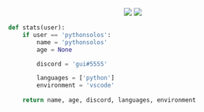 
<p align="center"><img src="https://discord.c99.nl/widget/theme-1/956609629285130241.png")>
<img src="https://github-readme-stats.vercel.app/api?username=pythonsolos&showicons=true&theme=prussian"></p>

```python
def stats(user):
    if user == 'pythonsolos':
        name = 'pythonsolos'
        age = None

        discord = 'gui#5555'

        languages = ['python']
        environment = 'vscode'
    
    return name, age, discord, languages, environment
```
